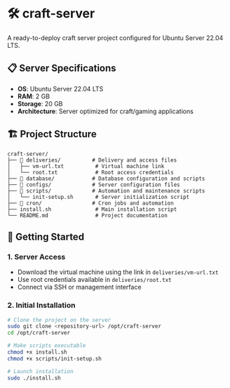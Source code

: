 # 🛠️ craft-server

A ready-to-deploy craft server project configured for Ubuntu Server 22.04 LTS.

## 📋 Server Specifications

- **OS**: Ubuntu Server 22.04 LTS
- **RAM**: 2 GB
- **Storage**: 20 GB
- **Architecture**: Server optimized for craft/gaming applications

## 🏗️ Project Structure

```
craft-server/
├── 📁 deliveries/          # Delivery and access files
│   ├── vm-url.txt          # Virtual machine link
│   └── root.txt            # Root access credentials
├── 📁 database/            # Database configuration and scripts
├── 📁 configs/             # Server configuration files
├── 📁 scripts/             # Automation and maintenance scripts
│   └── init-setup.sh       # Server initialization script
├── 📁 cron/                # Cron jobs and automation
├── install.sh              # Main installation script
└── README.md               # Project documentation
```

## 🚀 Getting Started

### 1. **Server Access**

- Download the virtual machine using the link in `deliveries/vm-url.txt`
- Use root credentials available in `deliveries/root.txt`
- Connect via SSH or management interface

### 2. **Initial Installation**

```bash
# Clone the project on the server
sudo git clone <repository-url> /opt/craft-server
cd /opt/craft-server

# Make scripts executable
chmod +x install.sh
chmod +x scripts/init-setup.sh

# Launch installation
sudo ./install.sh
```
